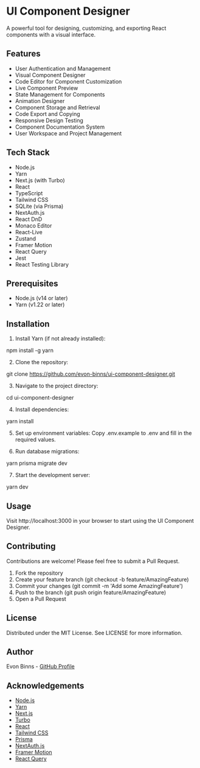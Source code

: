 # UI Component Designer

A powerful tool for designing, customizing, and exporting React components with a visual interface.

## Features

- User Authentication and Management
- Visual Component Designer
- Code Editor for Component Customization
- Live Component Preview
- State Management for Components
- Animation Designer
- Component Storage and Retrieval
- Code Export and Copying
- Responsive Design Testing
- Component Documentation System
- User Workspace and Project Management

## Tech Stack

- Node.js
- Yarn
- Next.js (with Turbo)
- React
- TypeScript
- Tailwind CSS
- SQLite (via Prisma)
- NextAuth.js
- React DnD
- Monaco Editor
- React-Live
- Zustand
- Framer Motion
- React Query
- Jest
- React Testing Library

## Prerequisites

- Node.js (v14 or later)
- Yarn (v1.22 or later)

## Installation

1. Install Yarn (if not already installed):

npm install -g yarn

2. Clone the repository:

git clone https://github.com/evon-binns/ui-component-designer.git

3. Navigate to the project directory:

cd ui-component-designer

4. Install dependencies:

yarn install

5. Set up environment variables:
   Copy .env.example to .env and fill in the required values.

6. Run database migrations:

yarn prisma migrate dev

7. Start the development server:

yarn dev

## Usage

Visit http://localhost:3000 in your browser to start using the UI Component Designer.

## Contributing

Contributions are welcome! Please feel free to submit a Pull Request.

1. Fork the repository
2. Create your feature branch (git checkout -b feature/AmazingFeature)
3. Commit your changes (git commit -m 'Add some AmazingFeature')
4. Push to the branch (git push origin feature/AmazingFeature)
5. Open a Pull Request

## License

Distributed under the MIT License. See LICENSE for more information.

## Author

Evon Binns - [GitHub Profile](https://github.com/evon-binns)

## Acknowledgements

- [Node.js](https://nodejs.org/)
- [Yarn](https://yarnpkg.com/)
- [Next.js](https://nextjs.org/)
- [Turbo](https://turbo.build/)
- [React](https://reactjs.org/)
- [Tailwind CSS](https://tailwindcss.com/)
- [Prisma](https://www.prisma.io/)
- [NextAuth.js](https://next-auth.js.org/)
- [Framer Motion](https://www.framer.com/motion/)
- [React Query](https://react-query.tanstack.com/)
